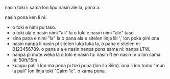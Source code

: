 nasin toki li sama lon lipu nasin ale la, pona a.

nasin pona ken li ni:
- o toki e nimi pu taso. 
- o toki ala e nasin nimi "ali" la o toki e nasin nimi "ale" taso
- sina pana e nimi "la" la o pana ala e sitelen linja lili ',' lon poka pini ona
- nasin nanpa li nasin pi sitelen luka luka la, o pana e sitelen ni: 0123456789. o pana ala e nasin nanpa pona sama ni: nanpa LTW.
- nanpa pi mute weka la o toki e nasin tu: nasin ft en nasin m o lon sama ni: 50ft/15m
- kulupu pali li lon ma pona pi toki pona (lon ilo Siko). ona li lon tomo "mun la pali" lon linja toki "Cairn 1e". o kama pona.
